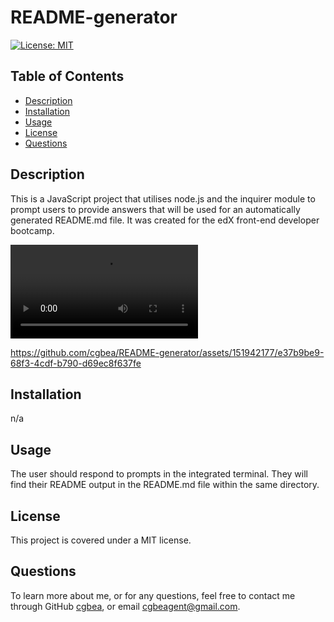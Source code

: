 # README-generator
  [![License: MIT](https://img.shields.io/badge/License-MIT-yellow.svg)](https://opensource.org/licenses/MIT)

## Table of Contents
- [Description](#description)
- [Installation](#installation)
- [Usage](#usage)
- [License](#license)
- [Questions](#questions)

## Description
This is a JavaScript project that utilises node.js and the inquirer module to prompt users to provide answers that will be used for an automatically generated README.md file. It was created for the edX front-end developer bootcamp.

![walkthrough](walkthrough.mp4)

https://github.com/cgbea/README-generator/assets/151942177/e37b9be9-68f3-4cdf-b790-d69ec8f637fe



## Installation
n/a

## Usage
The user should respond to prompts in the integrated terminal. They will find their README output in the README.md file within the same directory.

## License
This project is covered under a MIT license. 

## Questions
To learn more about me, or for any questions, feel free to contact me through GitHub [cgbea](https://github.com/cgbea), or email cgbeagent@gmail.com.
